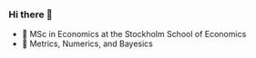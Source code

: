 ### Hi there 👋

- 🔭 MSc in Economics at the Stockholm School of Economics
- 🌱 Metrics, Numerics, and Bayesics


